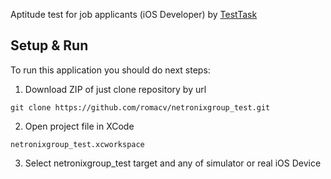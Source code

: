 Aptitude test for job applicants (iOS Developer) by [TestTask](https://github.com/netronixgroup/ios-dev/blob/master/TestTask.md)

## Setup & Run
To run this application you should do next steps:
1. Download ZIP of just clone repository by url
```
git clone https://github.com/romacv/netronixgroup_test.git
```
2. Open project file in XCode
```
netronixgroup_test.xcworkspace
```
3. Select netronixgroup_test target and any of simulator or real iOS Device
